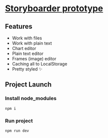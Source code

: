 # [Storyboarder prototype](https://ildardavletyarov.github.io/storyboarder/)

## Features
- Work with files
- Work with plain text
- Chart editor
- Plain text editor
- Frames (image) editor
- Caching all to LocalStorage
- Pretty styled ✨

## Project Launch

### Install node_modules

`npm i`

### Run project

`npm run dev`
